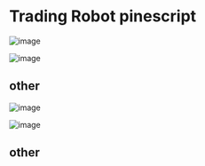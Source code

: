 # Trading Robot pinescript

![image](https://user-images.githubusercontent.com/80407460/206808159-48446794-9a62-4f96-93ab-1f68271b73ea.png)

![image](https://user-images.githubusercontent.com/80407460/206808590-b8eae608-a7a0-4fbf-9b27-a59d40e52e1a.png)

## other

![image](https://user-images.githubusercontent.com/80407460/206808992-208bf722-f235-4d38-b791-fda4273be08b.png)

![image](https://user-images.githubusercontent.com/80407460/206809002-f81eb9ae-1dea-486d-8e75-d4185995f14c.png)

## other
